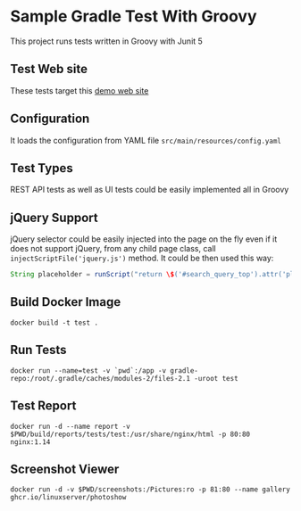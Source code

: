 # Sample Gradle Test With Groovy

This project runs tests written in Groovy with Junit 5

## Test Web site

These tests target this [demo web site](http://automationpractice.com/index.php)

## Configuration

It loads the configuration from YAML file `src/main/resources/config.yaml`

## Test Types

REST API tests as well as UI tests could be easily implemented all in Groovy

## jQuery Support

jQuery selector could be easily injected into the page on the fly even if it does not support jQuery, from any child page class, call `injectScriptFile('jquery.js')` method.
It could be then used this way:

```groovy
String placeholder = runScript("return \$('#search_query_top').attr('placeholder')")
```

## Build Docker Image

```shell
docker build -t test .
```

## Run Tests

```shell
docker run --name=test -v `pwd`:/app -v gradle-repo:/root/.gradle/caches/modules-2/files-2.1 -uroot test
```

## Test Report

```shell
docker run -d --name report -v $PWD/build/reports/tests/test:/usr/share/nginx/html -p 80:80 nginx:1.14
```

## Screenshot Viewer

```shell
docker run -d -v $PWD/screenshots:/Pictures:ro -p 81:80 --name gallery ghcr.io/linuxserver/photoshow
```
